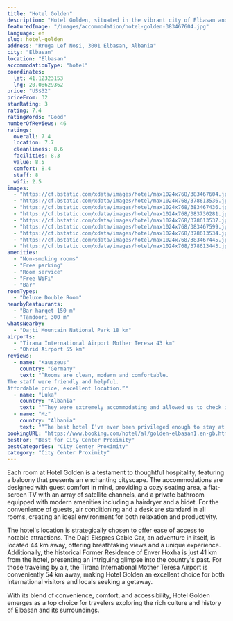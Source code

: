 ```yaml
---
title: "Hotel Golden"
description: "Hotel Golden, situated in the vibrant city of Elbasan and a mere 41 km from the historic Skanderbeg Square, stands out as a beacon of comfort and convenience for travelers."
featuredImage: "/images/accommodation/hotel-golden-383467604.jpg"
language: en
slug: hotel-golden
address: "Rruga Lef Nosi, 3001 Elbasan, Albania"
city: "Elbasan"
location: "Elbasan"
accommodationType: "hotel"
coordinates:
  lat: 41.12323153
  lng: 20.08629362
price: "US$32"
priceFrom: 32
starRating: 3
rating: 7.4
ratingWords: "Good"
numberOfReviews: 46
ratings:
  overall: 7.4
  location: 7.7
  cleanliness: 8.6
  facilities: 8.3
  value: 8.5
  comfort: 8.4
  staff: 8
  wifi: 2.5
images:
  - "https://cf.bstatic.com/xdata/images/hotel/max1024x768/383467604.jpg?k=08d42b98deb98dc6e5dd5ee2551c296dc879f5c9a3c8551e56c826bcc814a31f&o=&hp=1"
  - "https://cf.bstatic.com/xdata/images/hotel/max1024x768/378613536.jpg?k=1cb30813497d735f5f16cbe2dac920314f052fb219edfa030e1d363c74657698&o=&hp=1"
  - "https://cf.bstatic.com/xdata/images/hotel/max1024x768/383467436.jpg?k=bd5cad065d789c2442e40794549ee245921e395ea8f3878917ab8610c2260fa8&o=&hp=1"
  - "https://cf.bstatic.com/xdata/images/hotel/max1024x768/383730281.jpg?k=8a7660bf2d22f5dc6259fb40a6252a0a2fc4ce198334645a48387a8deaad3543&o=&hp=1"
  - "https://cf.bstatic.com/xdata/images/hotel/max1024x768/378613537.jpg?k=025bd8a884f43e429a09ee2113c1f44d4720ccc4b709cec11d882b6d2fad8f20&o=&hp=1"
  - "https://cf.bstatic.com/xdata/images/hotel/max1024x768/383467599.jpg?k=c412685668c889ce30047fcec849292b519dc09337074f16a5986a14de164ea2&o=&hp=1"
  - "https://cf.bstatic.com/xdata/images/hotel/max1024x768/378613534.jpg?k=97a5b6c88c47b11a3380eb208118bbfb0054b8a522b5a849fa8898f4f3b95a7b&o=&hp=1"
  - "https://cf.bstatic.com/xdata/images/hotel/max1024x768/383467445.jpg?k=0b887d943a6904b6246e748fddd7d34b086cd857defb3eb603ecfef64a93c3a0&o=&hp=1"
  - "https://cf.bstatic.com/xdata/images/hotel/max1024x768/378613443.jpg?k=9ae38fbc093a567afcaa70036801ac3d367f72ae74770d6d1aeb4bc4e1cab339&o=&hp=1"
amenities:
  - "Non-smoking rooms"
  - "Free parking"
  - "Room service"
  - "Free WiFi"
  - "Bar"
roomTypes:
  - "Deluxe Double Room"
nearbyRestaurants:
  - "Bar harqet 150 m"
  - "Tandoori 300 m"
whatsNearby:
  - "Dajti Mountain National Park 18 km"
airports:
  - "Tirana International Airport Mother Teresa 43 km"
  - "Ohrid Airport 55 km"
reviews:
  - name: "Kauszeus"
    country: "Germany"
    text: "“Rooms are clean, modern and comfortable.
The staff were friendly and helpful.
Affordable price, excellent location.”"
  - name: "Luka"
    country: "Albania"
    text: "“They were extremely accommodating and allowed us to check in early at like 10am. We got to hotel super early and I didn’t wanna wait. So this was a big plus. The sevice was exceptional as well. Would definitely send a friend there.”"
  - name: "Mz"
    country: "Albania"
    text: "“The best hotel I’ve ever been privileged enough to stay at. Gorgeous building, and it only gets more breathtaking when you walk in. High quality rooms and high quality service.”"
bookingURL: "https://www.booking.com/hotel/al/golden-elbasan1.en-gb.html?aid=8035640"
bestFor: "Best for City Center Proximity"
bestCategories: "City Center Proximity"
category: "City Center Proximity"
---
```


Each room at Hotel Golden is a testament to thoughtful hospitality, featuring a balcony that presents an enchanting cityscape. The accommodations are designed with guest comfort in mind, providing a cozy seating area, a flat-screen TV with an array of satellite channels, and a private bathroom equipped with modern amenities including a hairdryer and a bidet. For the convenience of guests, air conditioning and a desk are standard in all rooms, creating an ideal environment for both relaxation and productivity.

The hotel's location is strategically chosen to offer ease of access to notable attractions. The Dajti Ekspres Cable Car, an adventure in itself, is located 44 km away, offering breathtaking views and a unique experience. Additionally, the historical Former Residence of Enver Hoxha is just 41 km from the hotel, presenting an intriguing glimpse into the country's past. For those traveling by air, the Tirana International Mother Teresa Airport is conveniently 54 km away, making Hotel Golden an excellent choice for both international visitors and locals seeking a getaway.

With its blend of convenience, comfort, and accessibility, Hotel Golden emerges as a top choice for travelers exploring the rich culture and history of Elbasan and its surroundings.